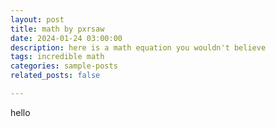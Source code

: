 ```yaml
---
layout: post
title: math by pxrsaw
date: 2024-01-24 03:00:00
description: here is a math equation you wouldn't believe
tags: incredible math
categories: sample-posts
related_posts: false

---
```


hello


